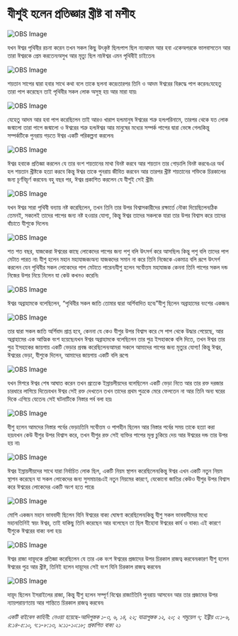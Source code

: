# যীশুই হলেন প্রতিজ্ঞার খ্রীষ্ট বা মশীহ

![OBS Image](https://cdn.door43.org/obs/jpg/360px/obs-en-48-01.jpg)

যখন ঈশ্বর পৃথিবীর রচনা করেন তখন সকল কিছু উৎকৃষ্ট ছিল৷পাপ ছিল না৷আদম আর হবা একেঅপরকে ভালবাসতেন আর তারা ঈশ্বরকে প্রেম করতেন৷অসুখ আর মৃত্যু ছিল না৷ঈশ্বর এমন পৃথিবীই চাইতেন৷

![OBS Image](https://cdn.door43.org/obs/jpg/360px/obs-en-48-02.jpg)

শয়তান সাপের দ্বারা হবার সাথে কথা বলে তাকে ছলনা করে৷তারপর তিনি ও আদম ঈশ্বরের বিরুদ্ধে পাপ করেন৷যেহেতু তারা পাপ করেছেন তাই পৃথিবীর সকল লোক অসুস্থ হয় আর মারা যায়৷

![OBS Image](https://cdn.door43.org/obs/jpg/360px/obs-en-48-03.jpg)

যেহেতু আদম আর হবা পাপ করেছিলেন তাই আরও খারাপ হল৷মানুষ ঈশ্বরের শত্রু হল৷পরিনামে, তারপর থেকে যত লোক জন্মালো তারা পাপে জন্মালো ও ঈশ্বরের শত্রু হল৷ঈশ্বর আর মানুষের মধ্যের সম্পর্ক পাপের দ্বারা ভেঙ্গে গেল৷কিন্তু সম্পর্কটিকে পুনরায় গড়তে ঈশ্বর একটি পরিকল্পনা করলেন৷

![OBS Image](https://cdn.door43.org/obs/jpg/360px/obs-en-48-04.jpg)

ঈশ্বর হবাকে প্রতিজ্ঞা করলেন যে তার বংশ শয়তানের মাথা বিনষ্ট করবে আর শয়তান তার গোড়ালি বিনষ্ট করবে৷এর অর্থ হল শয়তান খ্রীষ্টকে হত্যা করবে কিন্তু ঈশ্বর তাকে পুনরায় জীবিত করবেন আর তারপর খ্রীষ্ট শয়তানের শক্তিকে চিরকালের জন্য চূর্ণবিচূর্ণ করবেন৷ বহু বছর পর, ঈশ্বর প্রকাশিত করলেন যে যীশুই সেই খ্রীষ্ট৷

![OBS Image](https://cdn.door43.org/obs/jpg/360px/obs-en-48-05.jpg)

যখন ঈশ্বর সারা পৃথিবী বন্যায় নষ্ট করেছিলেন, তখন তিনি তার উপর বিশ্বাসকারীদের রক্ষার্তে নৌকা দিয়েছিলেন৷ঠিক তেমনই, সকলেই তাদের পাপের জন্য নষ্ট হওয়ার যোগ্য, কিন্তু ঈশ্বর তাদের সকলকে যারা তার উপর বিশ্বাস করে তাদের বাঁচাতে যীশুকে দিলেন৷

![OBS Image](https://cdn.door43.org/obs/jpg/360px/obs-en-48-06.jpg)

শত শত বছর, যাজকেরা ঈশ্বরের কাছে লোকেদের পাপের জন্য পশু বলি উৎসর্গ করে আসছিল৷ কিন্তু পশু বলি তাদের পাপ মেটাত পারত না৷ যীশু হলেন মহান মহাযাজক৷অন্য যাজকদের সমান না করে তিনি নিজেকে একমাত্র বলি রূপে উৎসর্গ করলেন যেন পৃথিবীর সকল লোকেদের পাপ মেটাতে পারেন৷যীশু হলেন সর্বৌত্তম মহাযাজক কেননা তিনি পাপের সকল দন্ড নিজের উপর নিয়ে নিলেন যা কেউ কখনও করেনি৷

![OBS Image](https://cdn.door43.org/obs/jpg/360px/obs-en-48-07.jpg)

ঈশ্বর অব্রাহামকে বলেছিলেন, “পৃথিবীর সকল জাতি তোমার দ্বারা অর্শিবাদিত হবে৷”যীশু ছিলেন অব্রাহামের বংশের একজন৷

![OBS Image](https://cdn.door43.org/obs/jpg/360px/obs-en-48-08.jpg)

তার দ্বারা সকল জাতি অর্শিবাদ প্রাপ্ত হবে, কেননা যে কেও যীশুর উপর বিশ্বাস করে সে পাপ থেকে উদ্ধার পেয়েছে, আর অব্রাহামের এক আত্মিক বংশ হয়েছে৷যখন ঈশ্বর অব্রাহামকে বলেছিলেন তার পুত্র ইসহাককে বলি দিতে, তখন ঈশ্বর তার পুত্র ইসহাকের জায়গায় একটি ভেড়ার প্রবন্ধ করেছিলেন৷আমরা সকলে আমাদের পাপের জন্য মৃত্যুর যোগ্য! কিন্তু ঈশ্বর, ঈশ্বরের ভেড়া, যীশুকে দিলেন, আমাদের জায়গায় একটি বলি রূপে৷

![OBS Image](https://cdn.door43.org/obs/jpg/360px/obs-en-48-09.jpg)

যখন মিশরে ঈশ্বর শেষ আঘাত করেন তখন প্রত্যেক ইস্রায়লীয়দের বলেছিলেন একটি ভেড়া নিতে আর তার রক্ত দরজার চারধারে লাগিয়ে দিতে৷যখন ঈশ্বর সেই রক্ত দেখতেন তখন তাদের প্রথম পুত্রকে মেরে ফেলতেন না আর তিনি অন্য ঘরের দিকে এগিয়ে যেতেন৷ সেই ঘটনাটিকে নিস্তার পর্ব বলা হয়৷

![OBS Image](https://cdn.door43.org/obs/jpg/360px/obs-en-48-10.jpg)

যীশু হলেন আমদের নিস্তার পর্বের ভেড়া৷তিনি সর্বৌত্তম ও পাপহীন ছিলেন আর নিস্তার পর্বের সময় তাকে হত্যা করা হয়৷যখন কেউ যীশুর উপর বিশ্বাস করে, তখন যীশুর রক্ত সেই ব্যক্তির পাপের মূল্য চুকিয়ে দেয় আর ঈশ্বরের দন্ড তার উপর হয় না৷ 

![OBS Image](https://cdn.door43.org/obs/jpg/360px/obs-en-48-11.jpg)

ঈশ্বর ইস্রায়লীয়দের সাথে যারা নির্বাচিত লোক ছিল, একটি নিয়ম স্থাপন করেছিলেন৷কিন্তু ঈশ্বর এখন একটি নতুন নিয়ম স্থাপন করেছেন যা সকল লোকেদের জন্য সুসমাচার৷এই নতুন নিয়মের কারণে, যেকোনো জাতির কেউও যীশুর উপর বিশ্বাস করে ঈশ্বরের লোকেদের একটি অংশ হতে পারে৷ 

![OBS Image](https://cdn.door43.org/obs/jpg/360px/obs-en-48-12.jpg)

মোশি একজন মহান ভাববাদী ছিলেন যিনি ঈশ্বরের বাক্য ঘোষণা করেছিলেন৷কিন্তু যীশু সকল ভাববাদীদের মধ্যে মহান৷তিনিই স্বয়ং ঈশ্বর, তাই যাকিছু তিনি করেছেন আর বলেছেন তা ছিল যীহোবা ঈশ্বরের কার্য ও বাক্য৷ এই কারণে যীশুকে ঈশ্বরের বাক্য বলা হয়৷

![OBS Image](https://cdn.door43.org/obs/jpg/360px/obs-en-48-13.jpg)

ঈশ্বর রাজা দায়ূদকে প্রতিজ্ঞা করেছিলেন যে তার এক বংশ ঈশ্বরের প্রজাদের উপর চিরকাল রাজত্ব করবেন৷কারণ যীশু হলেন ঈশ্বরের পুত্র আর খ্রীষ্ট, তিনিই হলেন দায়ূদের সেই বংশ যিনি চিরকাল রাজত্ব করবেন৷

![OBS Image](https://cdn.door43.org/obs/jpg/360px/obs-en-48-14.jpg)

দায়ূদ ছিলেন ইসরাইলের রাজা, কিন্তু যীশু হলেন সম্পূর্ণ বিশ্বের রাজা!তিনি পুনরায় আসবেন আর তার প্রজাদের উপর ন্যায়পরায়ণতায় আর শান্তিতে চিরকাল রাজত্ব করবেন৷

_একটি বাইবেল কাহিনী: নেওয়া হয়েছে-আদিপুস্তক ১-৩, ৬, ১৪, ২২; যাত্রাপুস্তক ১২, ২০; ২ শমুয়েল ৭; ইব্রীয় ৩:১-৬, ৪:১৪-৫:১০, ৭:১-৮:১৩, ৯:১১-১০:১৮; প্রকাশিত বাক্য ২১_
